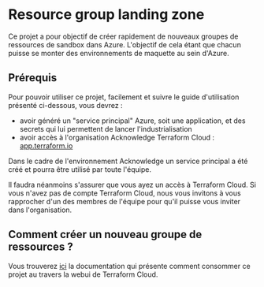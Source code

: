 # Resource group landing zone

Ce projet a pour objectif de créer rapidement de nouveaux groupes de ressources de sandbox dans Azure.
L'objectif de cela étant que chacun puisse se monter des environnements de maquette au sein d'Azure.

## Prérequis

Pour pouvoir utiliser ce projet, facilement et suivre le guide d'utilisation présenté ci-dessous, vous devrez : 
* avoir généré un "service principal" Azure, soit une application, et des secrets qui lui permettent de lancer l'industrialisation
* avoir accès à l'organisation Acknowledge Terraform Cloud : [app.terraform.io](https://app.terraform.io)

Dans le cadre de l'environnement Acknowledge un service principal a été créé et pourra être utilisé par toute l'équipe.

Il faudra néanmoins s'assurer que vous ayez un accès à Terraform Cloud.
Si vous n'avez pas de compte Terraform Cloud, nous vous invitons à vous rapprocher d'un des membres de l'équipe pour qu'il puisse vous inviter dans l'organisation.

## Comment créer un nouveau groupe de ressources ? 

Vous trouverez [ici]() la documentation qui présente comment consommer ce projet au travers la webui de Terraform Cloud.
